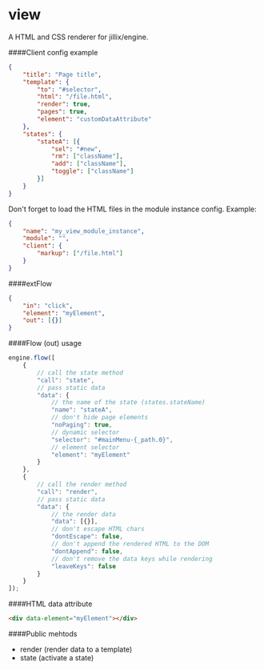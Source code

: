 # view
A HTML and CSS renderer for jillix/engine.

####Client config example
```json
{
    "title": "Page title",
    "template": {
        "to": "#selector",
        "html": "/file.html",
        "render": true,
        "pages": true,
        "element": "customDataAttribute"
    },
    "states": {
        "stateA": [{
            "sel": "#new",
            "rm": ["className"],
            "add": ["className"],
            "toggle": ["className"]
        }]
    }
}
```
Don't forget to load the HTML files in the module instance config.
Example:
```json
{
    "name": "my_view_module_instance",
    "module": "",
    "client": {
        "markup": ["/file.html"]
    }
}
```
####extFlow
```json
{
    "in": "click",
    "element": "myElement",
    "out": [{}]
}
```
####Flow (out) usage
```js
engine.flow([
    {
        // call the state method
        "call": "state",
        // pass static data
        "data": {
            // the name of the state (states.stateName)
            "name": "stateA",
            // don't hide page elements
            "noPaging": true,
            // dynamic selector
            "selector": "#mainMenu-{_path.0}",
            // element selector
            "element": "myElement"
        }
    },
    {
        // call the render method
        "call": "render",
        // pass static data
        "data": {
            // the render data
            "data": [{}],
            // don't escape HTML chars
            "dontEscape": false,
            // don't append the rendered HTML to the DOM
            "dontAppend": false,
            // don't remove the data keys while rendering
            "leaveKeys": false
        }
    }
]);
```
####HTML data attribute
```html
<div data-element="myElement"></div>
```
####Public mehtods
* render (render data to a template)
* state (activate a state)
